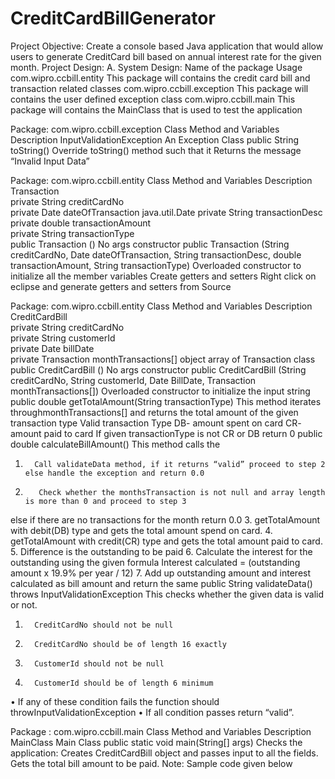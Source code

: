 # CreditCardBillGenerator
Project Objective:
Create a console based Java application that would allow users to generate CreditCard bill based on annual interest rate for the given month.
Project Design:
A. System Design:
Name of the package	Usage
com.wipro.ccbill.entity	This package will contains the credit card bill and transaction related classes
com.wipro.ccbill.exception	This package will contains the user defined exception class
com.wipro.ccbill.main	This package will contains the MainClass that is used to test the application
 
Package: com.wipro.ccbill.exception
Class	Method and Variables	Description
InputValidationException	 	An Exception Class
 	public String toString()	Override toString() method such that it Returns the message “Invalid Input Data”
 
 
Package: com.wipro.ccbill.entity
Class	Method and Variables	Description
Transaction	 	 
 	private String creditCardNo	 
 	private Date dateOfTransaction	java.util.Date
 	private String transactionDesc	 
 	private double transactionAmount	 
 	private String transactionType	 
 	public Transaction ()	No args constructor
 	public Transaction (String creditCardNo, Date dateOfTransaction, String transactionDesc, double transactionAmount, String transactionType)	Overloaded constructor to initialize all the member variables
 	Create getters and setters	Right click on eclipse and generate getters and setters from Source
 
Package: com.wipro.ccbill.entity
Class	Method and Variables	Description
CreditCardBill	 	 
 	private String creditCardNo	 
 	private String customerId	 
 	private Date billDate	 
 	private Transaction monthTransactions[]	object array of Transaction class
 	public CreditCardBill ()	No args constructor
 	public CreditCardBill (String creditCardNo, String customerId, Date BillDate, Transaction monthTransactions[])	Overloaded constructor to initialize the input string
 	public double getTotalAmount(String transactionType)	This method iterates throughmonthTransactions[] and returns the total amount of the given transaction type
Valid transaction Type
DB- amount spent on card
CR- amount paid to card
If given transactionType is not CR or DB return 0
 	public double calculateBillAmount()	This method calls the
1.       Call validateData method, if it returns “valid” proceed to step 2 else handle the exception and return 0.0
2.        Check whether the monthsTransaction is not null and array length is more than 0 and proceed to step 3
else if there are no transactions for the month return 0.0
3.       getTotalAmount with debit(DB) type and gets the total amount spend on card.
4.       getTotalAmount with credit(CR) type and gets the total amount paid to card.
5.       Difference is the outstanding to be paid
6.       Calculate the interest for the outstanding using the given formula
Interest calculated = (outstanding amount x 19.9% per year / 12)
7.       Add up outstanding amount and interest calculated as bill amount and return the same
 	public String validateData() throws InputValidationException	This checks whether the given data is valid or not.
1.       CreditCardNo should not be null
2.       CreditCardNo should be of length 16 exactly
3.       CustomerId should not be null
4.       CustomerId should be of length 6 minimum
•         If any of these condition fails the function should throwInputValidationException
•         If all condition passes return “valid”.
 
 
Package : com.wipro.ccbill.main
Class	Method and Variables	Description
MainClass	 	Main Class
 	public static void main(String[] args)	Checks the application:
Creates CreditCardBill object and passes input to all the fields.
Gets the total bill amount to be paid.
Note: Sample code given below
 
 
